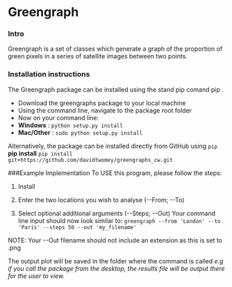 Greengraph
=====================================
### Intro
Greengraph is a set of classes which generate a graph of the proportion 
of green pixels in a series of satellite images between two points. 

### Installation instructions
The Greengraph package can be installed using the stand pip comand pip <library>.
 - Download the greengraphs package to your local machine
 - Using the command line, navigate to the package root folder
 - Now on your command line:
 - **Windows**   : `python setup.py install`
 - **Mac/Other** : `sudo python setup.py install`
 
 Alternatively, the package can be installed directly from GitHub using `pip`
 **pip install**
 `pip install git+https://github.com/davidtwomey/greengraphs_cw.git`
 

###Example Implementation
To USE this program, please follow the steps:

 1. Install
 
 2. Enter the two locations you wish to analyse (--From; --To)
 3. Select optional additional arguments (--Steps; --Out)
 Your command line input should now look similar to:
 `greengraph --from 'London' --to 'Paris' --steps 50 --out 'my_filename'`
 
 NOTE: Your --Out filename should not include an extension as this is set to .png

The output plot will be saved in the folder where the command is called
 *e.g if you call the package from the desktop, the results file will be output there for the user to view.*